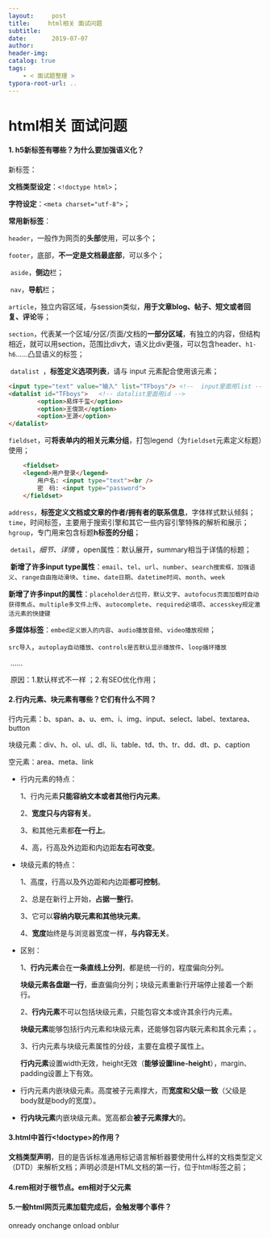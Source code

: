 ```yaml
---
layout:     post
title:     html相关 面试问题
subtitle:  
date:       2019-07-07
author:     
header-img: 
catalog: true
tags:
    - < 面试题整理 >
typora-root-url: ..
---
```




# html相关 面试问题

#### 1. h5新标签有哪些？为什么要加强语义化？

新标签：

**文档类型设定**：`<!doctype html>`；

**字符设定**：`<meta charset="utf-8">`；

**常用新标签**：

​	`header`，一般作为网页的**头部**使用，可以多个；

​	`footer`，底部，**不一定是文档最底部**，可以多个；

​	 `aside`，**侧边**栏；

​	 `nav`，**导航**栏；

​	`article`，独立内容区域，与session类似，**用于文章blog、帖子、短文或者回复、评论**等；

​	`section`，代表某一个区域/分区/页面/文档的**一部分区域**，有独立的内容，但结构相近，就可以用section，范围比div大，语义比div更强，可以包含header、`h1-h6`……凸显语义的标签；

​	`datalist `，**标签定义选项列表**，请与 input 元素配合使用该元素；

```html
<input type="text" value="输入" list="TFboys"/> <!--  input里面用list -->
<datalist id="TFboys">   <!-- datalist里面用id -->  
        <option>易烊千玺</option>
        <option>王俊凯</option>
        <option>王源</option>
</datalist>
```

​	`fieldset`，可**将表单内的相关元素分组**，打包legend（为`fieldset`元素定义标题）使用；

```html
	<fieldset>
	<legend>用户登录</legend>
    	用户名: <input type="text"><br />
		密　码: <input type="password">
    </fieldset>
```

​	 `address`，**标签定义文档或文章的作者/拥有者的联系信息**，字体样式默认倾斜；
​    ​`time`，时间标签，主要用于搜索引擎和其它一些内容引擎特殊的解析和展示；
​    `hgroup`，专门用来包含标题**h标签的分组**；

​	`detail`，*细节、详情* ，open属性：默认展开，summary相当于详情的标题；



​	**新增了许多input type属性**：`email`、`tel`、`url`、`number`、`search搜索框，加强语义`、`range自由拖动滑块`、`time`、`date日期`、`datetime时间`、`month`、`week`
​    

​	**新增了许多input的属性**：`placeholder占位符，默认文字`、`autofocus页面加载时自动获得焦点`、`multiple多文件上传`、`autocomplete`、`required必填项`、`accesskey规定激活元素的快捷键`
​    

​	**多媒体标签**：`embed定义嵌入的内容`、`audio播放音频`、`video播放视频`；

​	`src导入`，`autoplay自动播放`、`controls是否默认显示播放件`、`loop循环播放`

​	......

​    原因：1.默认样式不一样 ；2.有SEO优化作用；



#### 2.行内元素、块元素有哪些？它们有什么不同？

行内元素：b、span、a、u、em、i、img、input、select、label、textarea、button

块级元素：div、h、ol、ul、dl、li、table、td、th、tr、dd、dt、p、caption

空元素：area、meta、link

- 行内元素的特点：

  1、行内元素**只能容纳文本或者其他行内元素**。

  2、**宽度只与内容有关**。

  3、和其他元素都**在一行上**。

  4、高，行高及外边距和内边距**左右可改变**。

- 块级元素的特点：

  1、高度，行高以及外边距和内边距**都可控制**。

  2、总是在新行上开始，**占据一整行**。

  3、它可以**容纳内联元素和其他块元素**。

  4、**宽度**始终是与浏览器宽度一样，**与内容无关**。

- 区别：

  1、**行内元素**会在**一条直线上分列**，都是统一行的，程度偏向分列。

  ​	  **块级元素各盘踞一行**，垂直偏向分列；块级元素重新行开端停止接着一个断行。

  2、**行内元素**不可以包括块级元素，只能包容文本或许其余行内元素。

  ​	  **块级元素**能够包括行内元素和块级元素，还能够包容内联元素和其余元素；。

  3、行内元素与块级元素属性的分歧，主要在盒模子属性上。

  **行内元素**设置width无效，height无效（**能够设置line-height**），margin、padding设置上下有效。

- 行内元素内嵌块级元素。高度被子元素撑大，而**宽度和父级一致**（父级是body就是body的宽度）。

- **行内块元素**内嵌块级元素。宽高都会**被子元素撑大**的。



#### 3.html中首行<!doctype>的作用？

​	**文档类型声明**，目的是告诉标准通用标记语言解析器要使用什么样的文档类型定义（DTD）来解析文档；声明必须是HTML文档的第一行，位于html标签之前；



#### 4.rem相对于根节点。em相对于父元素



#### 5.一般html网页元素加载完成后，会触发哪个事件？

onready onchange onload onblur